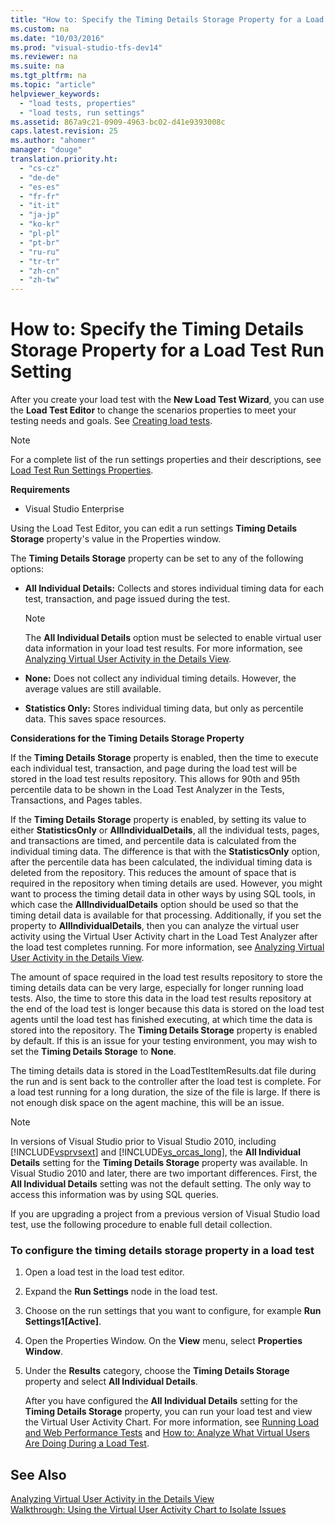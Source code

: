 ```yaml
---
title: "How to: Specify the Timing Details Storage Property for a Load Test Run Setting"
ms.custom: na
ms.date: "10/03/2016"
ms.prod: "visual-studio-tfs-dev14"
ms.reviewer: na
ms.suite: na
ms.tgt_pltfrm: na
ms.topic: "article"
helpviewer_keywords: 
  - "load tests, properties"
  - "load tests, run settings"
ms.assetid: 867a9c21-0909-4963-bc02-d41e9393008c
caps.latest.revision: 25
ms.author: "ahomer"
manager: "douge"
translation.priority.ht: 
  - "cs-cz"
  - "de-de"
  - "es-es"
  - "fr-fr"
  - "it-it"
  - "ja-jp"
  - "ko-kr"
  - "pl-pl"
  - "pt-br"
  - "ru-ru"
  - "tr-tr"
  - "zh-cn"
  - "zh-tw"
---
```

# How to: Specify the Timing Details Storage Property for a Load Test Run Setting
After you create your load test with the **New Load Test Wizard**, you can use the **Load Test Editor** to change the scenarios properties to meet your testing needs and goals. See [Creating load tests](../test_notintoc/creating-load-tests.md).  
  
> [!NOTE]
>  For a complete list of the run settings properties and their descriptions, see [Load Test Run Settings Properties](../test/load-test-run-settings-properties.md).  
  
 **Requirements**  
  
-   Visual Studio Enterprise  
  
 Using the Load Test Editor, you can edit a run settings **Timing Details Storage** property's value in the Properties window.  
  
 The **Timing Details Storage** property can be set to any of the following options:  
  
-   **All Individual Details:** Collects and stores individual timing data for each test, transaction, and page issued during the test.  
  
    > [!NOTE]
    >  The **All Individual Details** option must be selected to enable virtual user data information in your load test results. For more information, see [Analyzing Virtual User Activity in the Details View](../test/analyzing-load-test-virtual-user-activity-in-the-details-view-of-the-load-test-analyzer.md).  
  
-   **None:** Does not collect any individual timing details. However, the average values are still available.  
  
-   **Statistics Only:** Stores individual timing data, but only as percentile data. This saves space resources.  
  
 **Considerations for the Timing Details Storage Property**  
  
 If the **Timing Details Storage** property is enabled, then the time to execute each individual test, transaction, and page during the load test will be stored in the load test results repository. This allows for 90th and 95th percentile data to be shown in the Load Test Analyzer in the Tests, Transactions, and Pages tables.  
  
 If the **Timing Details Storage** property is enabled, by setting its value to either **StatisticsOnly** or **AllIndividualDetails**, all the individual tests, pages, and transactions are timed, and percentile data is calculated from the individual timing data. The difference is that with the **StatisticsOnly** option, after the percentile data has been calculated, the individual timing data is deleted from the repository. This reduces the amount of space that is required in the repository when timing details are used. However, you might want to process the timing detail data in other ways by using SQL tools, in which case the **AllIndividualDetails** option should be used so that the timing detail data is available for that processing. Additionally, if you set the property to **AllIndividualDetails**, then you can analyze the virtual user activity using the Virtual User Activity chart in the Load Test Analyzer after the load test completes running. For more information, see [Analyzing Virtual User Activity in the Details View](../test/analyzing-load-test-virtual-user-activity-in-the-details-view-of-the-load-test-analyzer.md).  
  
 The amount of space required in the load test results repository to store the timing details data can be very large, especially for longer running load tests. Also, the time to store this data in the load test results repository at the end of the load test is longer because this data is stored on the load test agents until the load test has finished executing, at which time the data is stored into the repository. The **Timing Details Storage** property is enabled by default. If this is an issue for your testing environment, you may wish to set the **Timing Details Storage** to **None**.  
  
 The timing details data is stored in the LoadTestItemResults.dat file during the run and is sent back to the controller after the load test is complete. For a load test running for a long duration, the size of the file is large. If there is not enough disk space on the agent machine, this will be an issue.  
  
> [!NOTE]
>  In versions of Visual Studio prior to Visual Studio 2010, including [!INCLUDE[vsprvsext](../test/includes/vsprvsext_md.md)] and [!INCLUDE[vs_orcas_long](../codequality/includes/vs_orcas_long_md.md)], the **All Individual Details** setting for the **Timing Details Storage** property was available. In Visual Studio 2010 and later, there are two important differences. First, the **All Individual Details** setting was not the default setting. The only way to access this information was by using SQL queries.  
  
 If you are upgrading a project from a previous version of Visual Studio load test, use the following procedure to enable full detail collection.  
  
### To configure the timing details storage property in a load test  
  
1.  Open a load test in the load test editor.  
  
2.  Expand the **Run Settings** node in the load test.  
  
3.  Choose on the run settings that you want to configure, for example **Run Settings1[Active]**.  
  
4.  Open the Properties Window. On the **View** menu, select **Properties Window**.  
  
5.  Under the **Results** category, choose the **Timing Details Storage** property and select **All Individual Details**.  
  
     After you have configured the **All Individual Details** setting for the **Timing Details Storage** property, you can run your load test and view the Virtual User Activity Chart. For more information, see [Running Load and Web Performance Tests](http://msdn.microsoft.com/en-us/a4fd686e-69ec-485d-a335-acf12348aa30) and [How to: Analyze What Virtual Users Are Doing During a Load Test](../test/8bda19b3-91c1-4daf-b6c7-09108bddadff.md).  
  
## See Also  
 [Analyzing Virtual User Activity in the Details View](../test/analyzing-load-test-virtual-user-activity-in-the-details-view-of-the-load-test-analyzer.md)   
 [Walkthrough: Using the Virtual User Activity Chart to Isolate Issues](../test/walkthrough--using-the-virtual-user-activity-chart-to-isolate-issues.md)